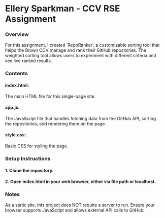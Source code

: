 # Ellery Sparkman - CCV RSE Assignment
### Overview
For this assignment, I created 'RepoRanker', a customizable sorting tool that helps the Brown CCV manage and rank their GitHub repositories. The weighted sorting tool allows users to experiment with different criteria and see live ranked results. 
### Contents
#### index.html: 
The main HTML file for this single-page site.
#### app.js: 
The JavaScript file that handles fetching data from the GitHub API, sorting the repositories, and rendering them on the page.
#### style.css: 
Basic CSS for styling the page.
### Setup Instructions
#### 1. Clone the repository. 
#### 2. Open index.html in your web browser, either via file path or localhost. 
### Notes
As a static site, this project does NOT require a server to run.
Ensure your browser supports JavaScript and allows external API calls to GitHub. 




